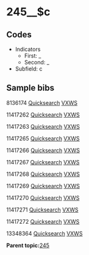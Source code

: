 # 245\_\_$c

## Codes

-   Indicators
    -   First: \_
    -   Second: \_
-   Subfield: c

## Sample bibs

8136174 [Quicksearch](https://search.library.yale.edu/catalog/8136174) [VXWS](http://prodorbis.library.yale.edu:7014/vxws/GetHoldingsService?bibId=8136174)

11417262 [Quicksearch](https://search.library.yale.edu/catalog/11417262) [VXWS](http://prodorbis.library.yale.edu:7014/vxws/GetHoldingsService?bibId=11417262)

11417263 [Quicksearch](https://search.library.yale.edu/catalog/11417263) [VXWS](http://prodorbis.library.yale.edu:7014/vxws/GetHoldingsService?bibId=11417263)

11417265 [Quicksearch](https://search.library.yale.edu/catalog/11417265) [VXWS](http://prodorbis.library.yale.edu:7014/vxws/GetHoldingsService?bibId=11417265)

11417266 [Quicksearch](https://search.library.yale.edu/catalog/11417266) [VXWS](http://prodorbis.library.yale.edu:7014/vxws/GetHoldingsService?bibId=11417266)

11417267 [Quicksearch](https://search.library.yale.edu/catalog/11417267) [VXWS](http://prodorbis.library.yale.edu:7014/vxws/GetHoldingsService?bibId=11417267)

11417268 [Quicksearch](https://search.library.yale.edu/catalog/11417268) [VXWS](http://prodorbis.library.yale.edu:7014/vxws/GetHoldingsService?bibId=11417268)

11417269 [Quicksearch](https://search.library.yale.edu/catalog/11417269) [VXWS](http://prodorbis.library.yale.edu:7014/vxws/GetHoldingsService?bibId=11417269)

11417270 [Quicksearch](https://search.library.yale.edu/catalog/11417270) [VXWS](http://prodorbis.library.yale.edu:7014/vxws/GetHoldingsService?bibId=11417270)

11417271 [Quicksearch](https://search.library.yale.edu/catalog/11417271) [VXWS](http://prodorbis.library.yale.edu:7014/vxws/GetHoldingsService?bibId=11417271)

11417272 [Quicksearch](https://search.library.yale.edu/catalog/11417272) [VXWS](http://prodorbis.library.yale.edu:7014/vxws/GetHoldingsService?bibId=11417272)

13348364 [Quicksearch](https://search.library.yale.edu/catalog/13348364) [VXWS](http://prodorbis.library.yale.edu:7014/vxws/GetHoldingsService?bibId=13348364)

**Parent topic:**[245](../../tags/245/245.md)

